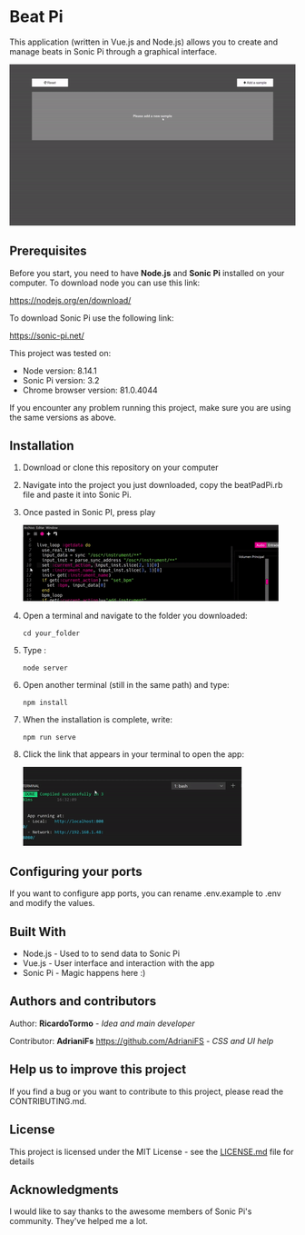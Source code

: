 # Beat Pi

This application (written in Vue.js and Node.js) allows you to create and manage beats in Sonic Pi through a graphical interface.

![](doc_images/add_samples.gif)



## Prerequisites

Before you start, you need to have **Node.js** and **Sonic Pi** installed on your computer.
To download node you can use this link: 

   https://nodejs.org/en/download/

To download Sonic Pi use the following link:

   https://sonic-pi.net/

This project was tested on:

- Node version: 8.14.1
- Sonic Pi version: 3.2
- Chrome browser version: 81.0.4044

If you encounter any problem running this project, make sure you are using
the same versions as above.

## Installation

1. Download or clone this repository on your computer

2. Navigate into the project you just downloaded, copy the beatPadPi.rb file and paste it into Sonic Pi.

3. Once pasted in Sonic PI, press play
   
   ![play_sonic_pi](doc_images/play_sonic_pi.gif)

4. Open a terminal and navigate to the folder you downloaded:

   ```shell
   cd your_folder
   ```

5. Type :

   ```shell
   node server
   ```

6. Open another terminal (still in the same path) and type:

   ```shell
   npm install
   ```

7. When the installation is complete, write:

   ```shell
   npm run serve
   ```

8. Click the link that appears in your terminal to open the app:

   ![](doc_images/open_app.gif)

## Configuring your ports

If you want to configure app ports, you can rename .env.example to .env and modify the values.
  
## Built With

* Node.js - Used to to send data to Sonic Pi
* Vue.js - User interface and interaction with the app
* Sonic Pi - Magic happens here :)

## Authors and contributors

Author: **RicardoTormo** - *Idea and main developer*

Contributor: **AdrianiFs** https://github.com/AdrianiFS - *CSS and UI help* 

## Help us to improve this project

If you find a bug or you want to contribute to this project, please read the CONTRIBUTING.md.

## License

This project is licensed under the MIT License - see the [LICENSE.md](LICENSE.md) file for details

## Acknowledgments

I would like to say thanks to the awesome members of Sonic Pi's community. They've helped me a lot.